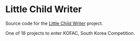 # Little Child Writer

Source code for the [Little Child Writer](https://littlechildwriter.web.app) project.

One of 18 projects to enter KOFAC, South Korea Competition.
